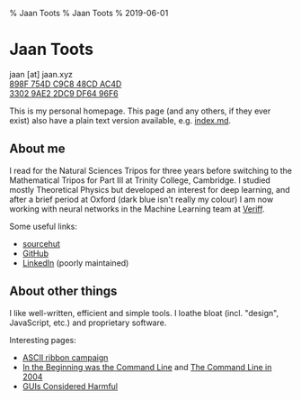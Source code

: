 % Jaan Toots
% Jaan Toots
% 2019-06-01

# Jaan Toots

jaan [at] jaan.xyz  
[898F 754D C9C8 48CD AC4D  
3302 9AE2 2DC9 DF64 96F6][]

This is my personal homepage. This page (and any others, if they ever exist)
also have a plain text version available, e.g. [index.md](index.md).

## About me

I read for the Natural Sciences Tripos for three years before switching to the
Mathematical Tripos for Part III at Trinity College, Cambridge. I studied
mostly Theoretical Physics but developed an interest for deep learning, and
after a brief period at Oxford (dark blue isn't really my colour) I am now
working with neural networks in the Machine Learning team at
[Veriff](https://veriff.me/).

Some useful links:

- [sourcehut](https://git.sr.ht/~jaan/)
- [GitHub](https://github.com/jaantoots)
- [LinkedIn](https://www.linkedin.com/in/jaantoots/) (poorly maintained)

## About other things

I like well-written, efficient and simple tools. I loathe bloat (incl.
"design", JavaScript, etc.) and proprietary software.

Interesting pages:

- [ASCII ribbon campaign](http://www.asciiribbon.org/)
- [In the Beginning was the Command Line][cli] and
  [The Command Line in 2004][cli2004]
- [GUIs Considered Harmful][guis]

[cli]: https://web.archive.org/web/20180218045352/http://www.cryptonomicon.com/beginning.html
[cli2004]: http://garote.bdmonkeys.net/commandline/index.html
[guis]: http://porkmail.org/era/unix/guis.txt

[898F 754D C9C8 48CD AC4D  3302 9AE2 2DC9 DF64 96F6]: 898F754DC9C848CDAC4D33029AE22DC9DF6496F6.asc
